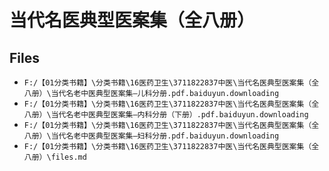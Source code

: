 # 当代名医典型医案集（全八册）

## Files

- `F:/【01分类书籍】\分类书籍\16医药卫生\3711822837中医\当代名医典型医案集（全八册）\当代名老中医典型医案集—儿科分册.pdf.baiduyun.downloading`
- `F:/【01分类书籍】\分类书籍\16医药卫生\3711822837中医\当代名医典型医案集（全八册）\当代名老中医典型医案集—内科分册（下册）.pdf.baiduyun.downloading`
- `F:/【01分类书籍】\分类书籍\16医药卫生\3711822837中医\当代名医典型医案集（全八册）\当代名老中医典型医案集—妇科分册.pdf.baiduyun.downloading`
- `F:/【01分类书籍】\分类书籍\16医药卫生\3711822837中医\当代名医典型医案集（全八册）\files.md`
